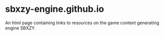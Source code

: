 # sbxzy-engine.github.io
An html page containing links to resources on the game content generating engine SBXZY.

